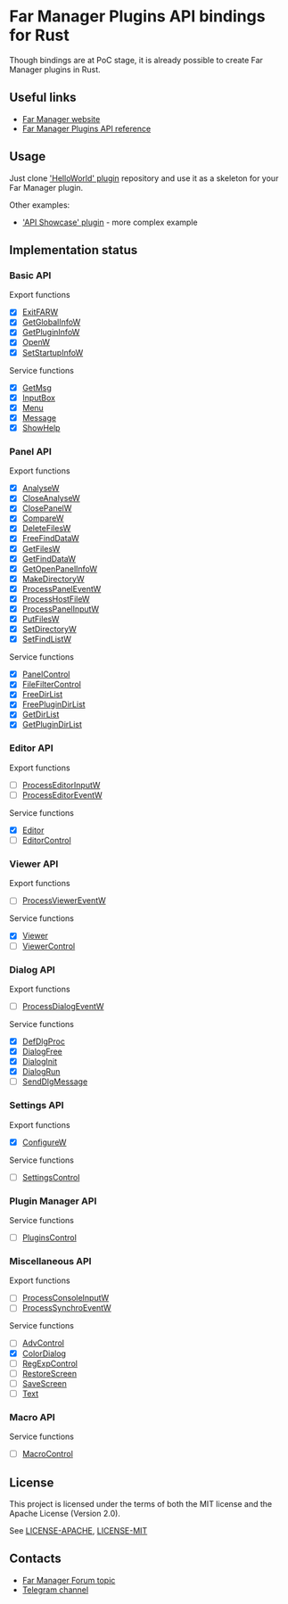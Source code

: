 # Far Manager Plugins API bindings for Rust

Though bindings are at PoC stage, it is already possible to create Far Manager plugins in Rust.

## Useful links

* [Far Manager website](https://www.farmanager.com/index.php?l=en)
* [Far Manager Plugins API reference](https://api.farmanager.com/ru/index.html)

## Usage

Just clone ['HelloWorld' plugin](https://github.com/dpelevin/farmanager-hellorust-plugin) repository and use it as a skeleton for your Far Manager plugin.

Other examples:

* ['API Showcase' plugin](examples/showcase) - more complex example

## Implementation status

### Basic API

Export functions

- [x] [ExitFARW](https://api.farmanager.com/ru/exported_functions/exitfarw.html)
- [x] [GetGlobalInfoW](https://api.farmanager.com/ru/exported_functions/getglobalinfow.html)
- [x] [GetPluginInfoW](https://api.farmanager.com/ru/exported_functions/getplugininfow.html)
- [x] [OpenW](https://api.farmanager.com/ru/exported_functions/openw.html)
- [x] [SetStartupInfoW](https://api.farmanager.com/ru/exported_functions/setstartupinfow.html)

Service functions

- [x] [GetMsg](https://api.farmanager.com/ru/service_functions/getmsg.html)
- [x] [InputBox](https://api.farmanager.com/ru/service_functions/inputbox.html)
- [x] [Menu](https://api.farmanager.com/ru/service_functions/menu.html)
- [x] [Message](https://api.farmanager.com/ru/service_functions/message.html)
- [x] [ShowHelp](https://api.farmanager.com/ru/service_functions/showhelp.html)

### Panel API

Export functions

- [x] [AnalyseW](https://api.farmanager.com/ru/exported_functions/analysew.html)
- [x] [CloseAnalyseW](https://api.farmanager.com/ru/exported_functions/closeanalysew.html)
- [x] [ClosePanelW](https://api.farmanager.com/ru/exported_functions/closepanelw.html)
- [x] [CompareW](https://api.farmanager.com/ru/exported_functions/comparew.html)
- [x] [DeleteFilesW](https://api.farmanager.com/ru/exported_functions/deletefilesw.html)
- [x] [FreeFindDataW](https://api.farmanager.com/ru/exported_functions/freefinddataw.html)
- [x] [GetFilesW](https://api.farmanager.com/ru/exported_functions/getfilesw.html)
- [x] [GetFindDataW](https://api.farmanager.com/ru/exported_functions/getfinddataw.html)
- [x] [GetOpenPanelInfoW](https://api.farmanager.com/ru/exported_functions/getopenpanelinfow.html)
- [x] [MakeDirectoryW](https://api.farmanager.com/ru/exported_functions/makedirectoryw.html)
- [x] [ProcessPanelEventW](https://api.farmanager.com/ru/exported_functions/processpaneleventw.html)
- [x] [ProcessHostFileW](https://api.farmanager.com/ru/exported_functions/processhostfilew.html)
- [x] [ProcessPanelInputW](https://api.farmanager.com/ru/exported_functions/processpanelinputw.html)
- [x] [PutFilesW](https://api.farmanager.com/ru/exported_functions/putfilesw.html)
- [x] [SetDirectoryW](https://api.farmanager.com/ru/exported_functions/setdirectoryw.html)
- [x] [SetFindListW](https://api.farmanager.com/ru/exported_functions/setfindlistw.html)

Service functions

- [x] [PanelControl](https://api.farmanager.com/ru/service_functions/panelcontrol.html)
- [x] [FileFilterControl](https://api.farmanager.com/ru/service_functions/filefiltercontrol.html)
- [x] [FreeDirList](https://api.farmanager.com/ru/service_functions/freedirlist.html)
- [x] [FreePluginDirList](https://api.farmanager.com/ru/service_functions/freeplugindirlist.html)
- [x] [GetDirList](https://api.farmanager.com/ru/service_functions/getdirlist.html)
- [x] [GetPluginDirList](https://api.farmanager.com/ru/service_functions/getplugindirlist.html)

### Editor API

Export functions

- [ ] [ProcessEditorInputW](https://api.farmanager.com/ru/exported_functions/processeditorinputw.html)
- [ ] [ProcessEditorEventW](https://api.farmanager.com/ru/exported_functions/processeditoreventw.html)

Service functions

- [x] [Editor](https://api.farmanager.com/ru/service_functions/editor.html)
- [ ] [EditorControl](https://api.farmanager.com/ru/service_functions/editorcontrol.html)

### Viewer API

Export functions

- [ ] [ProcessViewerEventW](https://api.farmanager.com/ru/exported_functions/processviewereventw.html)

Service functions

- [x] [Viewer](https://api.farmanager.com/ru/service_functions/viewer.html)
- [ ] [ViewerControl](https://api.farmanager.com/ru/service_functions/viewercontrol.html)

### Dialog API

Export functions

- [ ] [ProcessDialogEventW](https://api.farmanager.com/ru/exported_functions/processdialogeventw.html)

Service functions

- [x] [DefDlgProc](https://api.farmanager.com/ru/service_functions/defdlgproc.html)
- [x] [DialogFree](https://api.farmanager.com/ru/service_functions/dialogfree.html)
- [x] [DialogInit](https://api.farmanager.com/ru/service_functions/dialoginit.html)
- [x] [DialogRun](https://api.farmanager.com/ru/service_functions/dialogrun.html)
- [ ] [SendDlgMessage](https://api.farmanager.com/ru/service_functions/senddlgmessage.html)

### Settings API

Export functions

- [x] [ConfigureW](https://api.farmanager.com/ru/exported_functions/configurew.html)

Service functions

- [ ] [SettingsControl](https://api.farmanager.com/ru/service_functions/settingscontrol.html)

### Plugin Manager API

Service functions

- [ ] [PluginsControl](https://api.farmanager.com/ru/service_functions/pluginscontrol.html)

### Miscellaneous API

Export functions

- [ ] [ProcessConsoleInputW](https://api.farmanager.com/ru/exported_functions/processconsoleinputw.html)
- [ ] [ProcessSynchroEventW](https://api.farmanager.com/ru/exported_functions/processsynchroeventw.html)

Service functions

- [ ] [AdvControl](https://api.farmanager.com/ru/service_functions/advcontrol.html)
- [x] [ColorDialog](https://api.farmanager.com/ru/service_functions/colordialog.html)
- [ ] [RegExpControl](https://api.farmanager.com/ru/service_functions/regexpcontrol.html)
- [ ] [RestoreScreen](https://api.farmanager.com/ru/service_functions/restorescreen.html)
- [ ] [SaveScreen](https://api.farmanager.com/ru/service_functions/savescreen.html)
- [ ] [Text](https://api.farmanager.com/ru/service_functions/text.html)

### Macro API

Service functions

- [ ] [MacroControl](https://api.farmanager.com/ru/service_functions/macrocontrol.html)

## License
[license]: #license

This project is licensed under the terms of both the MIT license and the Apache License (Version 2.0).

See [LICENSE-APACHE](LICENSE-APACHE), [LICENSE-MIT](LICENSE-MIT)

## Contacts

* [Far Manager Forum topic](https://forum.farmanager.com/viewtopic.php?f=8&t=11469)
* [Telegram channel](https://t.me/joinchat/CS6ijBX6C9hh0H2TQ23umA)
